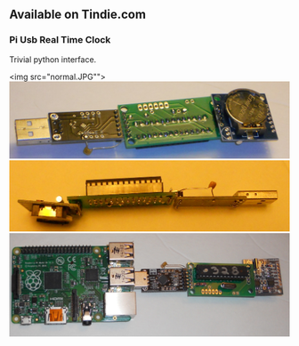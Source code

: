 <H2>Available on Tindie.com</h2>
<h3>Pi Usb Real Time Clock</h3>

Trivial python interface.

<img src="normal.JPG"">
<img src="upsideDown.JPG">
<img src="sideView.JPG">
<img src="withPi.JPG">